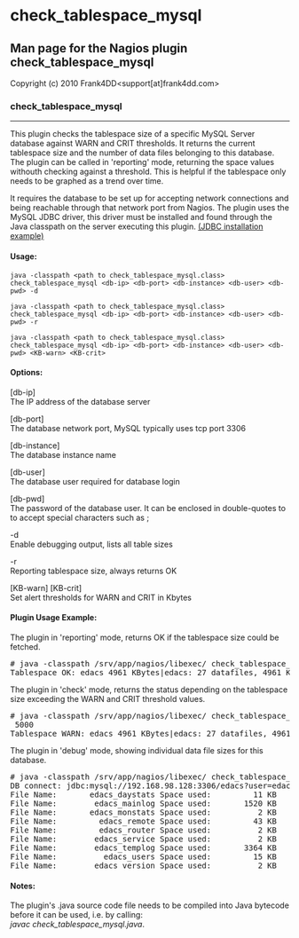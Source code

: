 # check_tablespace_mysql

## Man page for the Nagios plugin check_tablespace_mysql

Copyright (c) 2010 Frank4DD<support[at]frank4dd.com>

### check_tablespace_mysql

* * *

This plugin checks the tablespace size of a specific MySQL Server database against WARN and CRIT thresholds. It returns the current tablespace size and the number of data files belonging to this database. The plugin can be called in 'reporting' mode, returning the space values withouth checking against a threshold. This is helpful if the tablespace only needs to be graphed as a trend over time.

It requires the database to be set up for accepting network connections and being reachable through that network port from Nagios. The plugin uses the MySQL JDBC driver, this driver must be installed and found through the Java classpath on the server executing this plugin. [(JDBC installation example)](http://fm4dd.com/database/howto-install-MySQL-jdbc.htm)

#### Usage:

`java -classpath <path to check_tablespace_mysql.class> check_tablespace_mysql <db-ip> <db-port> <db-instance> <db-user> <db-pwd> -d`  

`java -classpath <path to check_tablespace_mysql.class> check_tablespace_mysql <db-ip> <db-port> <db-instance> <db-user> <db-pwd> -r`  

`java -classpath <path to check_tablespace_mysql.class> check_tablespace_mysql <db-ip> <db-port> <db-instance> <db-user> <db-pwd> <KB-warn> <KB-crit>`

#### Options:

[db-ip]  
      The IP address of the database server

[db-port]  
      The database network port, MySQL typically uses tcp port 3306

[db-instance]  
      The database instance name

[db-user]  
      The database user required for database login

[db-pwd]  
      The password of the database user. It can be enclosed in double-quotes to to accept special characters such as ;

-d  
      Enable debugging output, lists all table sizes

-r  
      Reporting tablespace size, always returns OK

[KB-warn] [KB-crit]  
      Set alert thresholds for WARN and CRIT in Kbytes

#### Plugin Usage Example:

The plugin in 'reporting' mode, returns OK if the tablespace size could be fetched.

<pre># java -classpath /srv/app/nagios/libexec/ check_tablespace_mysql 192.168.98.128 3306 edacs "edacsread" "dbpass" -r
Tablespace OK: edacs 4961 KBytes|edacs: 27 datafiles, 4961 KB</pre>

The plugin in 'check' mode, returns the status depending on the tablespace size exceeding the WARN and CRIT threshold values.

<pre># java -classpath /srv/app/nagios/libexec/ check_tablespace_mysql 192.168.98.128 3306 edacs "edacsread" "dbpass" 4000
 5000
Tablespace WARN: edacs 4961 KBytes|edacs: 27 datafiles, 4961 KB</pre>

The plugin in 'debug' mode, showing individual data file sizes for this database.

<pre># java -classpath /srv/app/nagios/libexec/ check_tablespace_mysql 192.168.98.128 3306 edacs "edacsread" "dbpass" -d
DB connect: jdbc:mysql://192.168.98.128:3306/edacs?user=edacsread&password=dbpass
File Name:       edacs_daystats Space used:         11 KB
File Name:        edacs_mainlog Space used:       1520 KB
File Name:       edacs_monstats Space used:          2 KB
File Name:         edacs_remote Space used:         43 KB
File Name:         edacs_router Space used:          2 KB
File Name:        edacs_service Space used:          2 KB
File Name:        edacs_templog Space used:       3364 KB
File Name:          edacs_users Space used:         15 KB
File Name:        edacs_version Space used:          2 KB</pre>

#### Notes:

The plugin's .java source code file needs to be compiled into Java bytecode before it can be used, i.e. by calling:  
_javac check_tablespace_mysql.java_.
